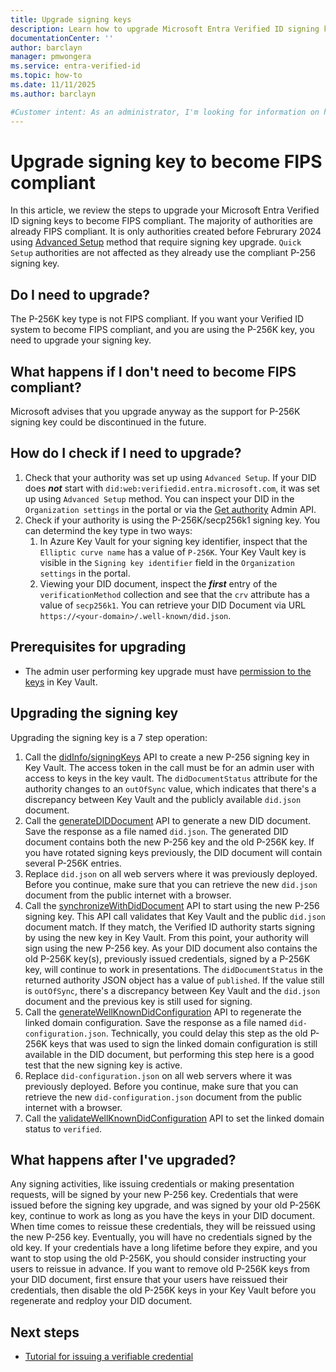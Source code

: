 ```yaml
---
title: Upgrade signing keys
description: Learn how to upgrade Microsoft Entra Verified ID signing keys to become FIPS compliant.
documentationCenter: ''
author: barclayn
manager: pmwongera
ms.service: entra-verified-id
ms.topic: how-to
ms.date: 11/11/2025
ms.author: barclayn

#Customer intent: As an administrator, I'm looking for information on how to upgrate signing keys to become FIPS compliant.
---
```


# Upgrade signing key to become FIPS compliant

In this article, we review the steps to upgrade your Microsoft Entra Verified ID signing keys to become FIPS compliant. The majority of authorities are already FIPS compliant. It is only authorities created before Februrary 2024 using [Advanced Setup](verifiable-credentials-configure-tenant.md) method that require signing key upgrade. `Quick Setup` authorities are not affected as they already use the compliant P-256 signing key.

## Do I need to upgrade?

The P-256K key type is not FIPS compliant. If you want your Verified ID system to become FIPS compliant, and you are using the P-256K key, you need to upgrade your signing key.

## What happens if I don't need to become FIPS compliant?

Microsoft advises that you upgrade anyway as the support for P-256K signing key could be discontinued in the future.

## How do I check if I need to upgrade?

1. Check that your authority was set up using `Advanced Setup`. If your DID does ***not*** start with `did:web:verifiedid.entra.microsoft.com`, it was set up using `Advanced Setup` method. You can inspect your DID in the `Organization settings` in the portal or via the [Get authority](admin-api.md#get-authority) Admin API.
1. Check if your authority is using the P-256K/secp256k1 signing key. You can determind the key type in two ways:
    1. In Azure Key Vault for your signing key identifier, inspect that the `Elliptic curve name` has a value of `P-256K`. Your Key Vault key is visible in the `Signing key identifier` field in the `Organization settings` in the portal.
    1. Viewing your DID document, inspect the ***first*** entry of the `verificationMethod` collection and see that the `crv` attribute has a value of `secp256k1`. You can retrieve your DID Document via URL `https://<your-domain>/.well-known/did.json`.

## Prerequisites for upgrading

- The admin user performing key upgrade must have [permission to the keys](verifiable-credentials-configure-tenant.md) in Key Vault.

## Upgrading the signing key

Upgrading the signing key is a 7 step operation:

1. Call the [didInfo/signingKeys](admin-api.md#create-signing-key) API to create a new P-256 signing key in Key Vault. The access token in the call must be for an admin user with access to keys in the key vault. The `didDocumentStatus` attribute for the authority changes to an `outOfSync` value, which indicates that there's a discrepancy between Key Vault and the publicly available `did.json` document.
1. Call the [generateDIDDocument](admin-api.md#generatediddocument) API to generate a new DID document. Save the response as a file named `did.json`. The generated DID document contains both the new P-256 key and the old P-256K key. If you have rotated signing keys previously, the DID document will contain several P-256K entries.
1. Replace `did.json` on all web servers where it was previously deployed. Before you continue, make sure that you can retrieve the new `did.json` document from the public internet with a browser.
1. Call the [synchronizeWithDidDocument](admin-api.md#synchronize-with-did-document) API to start using the new P-256 signing key. This API call validates that Key Vault and the public `did.json` document match. If they match, the Verified ID authority starts signing by using the new key in Key Vault. From this point, your authority will sign using the new P-256 key. As your DID document also contains the old P-256K key(s), previously issued credentials, signed by a P-256K key, will continue to work in presentations. The `didDocumentStatus` in the returned authority JSON object has a value of `published`. If the value still is `outOfSync`, there's a discrepancy between Key Vault and the `did.json` document and the previous key is still used for signing.
1. Call the [generateWellKnownDidConfiguration](admin-api.md#well-known-did-configuration) API to regenerate the linked domain configuration. Save the response as a file named `did-configuration.json`. Technically, you could delay this step as the old P-256K keys that was used to sign the linked domain configuration is still available in the DID document, but performing this step here is a good test that the new signing key is active.
1. Replace `did-configuration.json` on all web servers where it was previously deployed. Before you continue, make sure that you can retrieve the new `did-configuration.json` document from the public internet with a browser.
1. Call the [validateWellKnownDidConfiguration](admin-api.md#validate-well-known-did-configuration) API to set the linked domain status to `verified`.

## What happens after I've upgraded?

Any signing activities, like issuing credentials or making presentation requests, will be signed by your new P-256 key.
Credentials that were issued before the signing key upgrade, and was signed by your old P-256K key, continue to work as long as you have the keys in your DID document. When time comes to reissue these credentials, they will be reissued using the new P-256 key.
Eventually, you will have no credentials signed by the old key. If your credentials have a long lifetime before they expire, and you want to stop using the old P-256K, you should consider instructing your users to reissue in advance.
If you want to remove old P-256K keys from your DID document, first ensure that your users have reissued their credentials, then disable the old P-256K keys in your Key Vault before you regenerate and redploy your DID document.

## Next steps

- [Tutorial for issuing a verifiable credential](verifiable-credentials-configure-issuer.md)